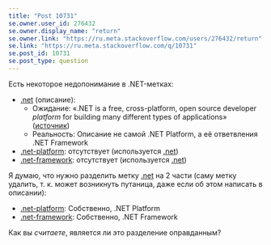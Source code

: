 ```yaml
---
title: "Post 10731"
se.owner.user_id: 276432
se.owner.display_name: "return"
se.owner.link: "https://ru.meta.stackoverflow.com/users/276432/return"
se.link: "https://ru.meta.stackoverflow.com/q/10731"
se.post_id: 10731
se.post_type: question
---
```

<p>Есть некоторое недопонимание в .NET-метках:</p>
<ul>
<li><a href="https://ru.stackoverflow.com/questions/tagged/.net" class="post-tag" title="показать вопросы с меткой [.net]" rel="tag">.net</a> (описание):
<ul>
<li>Ожидание: «.NET is a free, cross-platform, open source developer <em>platform</em> for building many different types of applications» (<a href="https://dotnet.microsoft.com/learn/dotnet/what-is-dotnet" rel="nofollow noreferrer">источник</a>)</li>
<li>Реальность: Описание не самой .NET Platform, а её ответвления .NET Framework</li>
</ul>
</li>
<li><a href="https://ru.stackoverflow.com/questions/tagged/.net-platform" class="post-tag" title="показать вопросы с меткой [.net-platform]" rel="tag">.net-platform</a>: отсутствует (используется <a href="https://ru.stackoverflow.com/questions/tagged/.net" class="post-tag" title="показать вопросы с меткой [.net]" rel="tag">.net</a>)</li>
<li><a href="https://ru.stackoverflow.com/questions/tagged/.net-framework" class="post-tag" title="показать вопросы с меткой [.net-framework]" rel="tag">.net-framework</a>: отсутствует (используется <a href="https://ru.stackoverflow.com/questions/tagged/.net" class="post-tag" title="показать вопросы с меткой [.net]" rel="tag">.net</a>)</li>
</ul>
<p>Я думаю, что нужно разделить метку <a href="https://ru.stackoverflow.com/questions/tagged/.net" class="post-tag" title="показать вопросы с меткой [.net]" rel="tag">.net</a> на 2 части (саму метку удалить, т. к. может возникнуть путаница, даже если об этом написать в описании):</p>
<ul>
<li><a href="https://ru.stackoverflow.com/questions/tagged/.net-platform" class="post-tag" title="показать вопросы с меткой [.net-platform]" rel="tag">.net-platform</a>: Собственно, .NET Platform</li>
<li><a href="https://ru.stackoverflow.com/questions/tagged/.net-framework" class="post-tag" title="показать вопросы с меткой [.net-framework]" rel="tag">.net-framework</a>: Собственно, .NET Framework</li>
</ul>
<p>Как вы <em>считаете</em>, является ли это разделение оправданным?</p>
